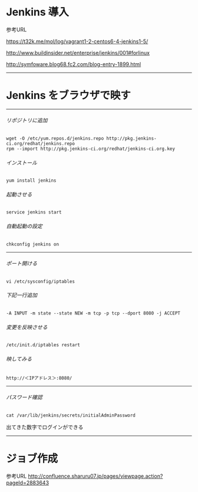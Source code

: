 <!-- 参考URL marpの設定 http://qiita.com/pocket8137/items/27ede821e59c12a1b222 -->
<!-- page_number: true -->
<!-- $size: 1:5 縦:横-->
<!-- $theme: gaia -->

# Jenkins 導入

参考URL

https://t32k.me/mol/log/vagrant1-2-centos6-4-jenkins1-5/

http://www.buildinsider.net/enterprise/jenkins/001#forlinux

http://symfoware.blog68.fc2.com/blog-entry-1899.html


----

# Jenkins をブラウザで映す

---

###### リポジトリに追加
	wget -O /etc/yum.repos.d/jenkins.repo http://pkg.jenkins-ci.org/redhat/jenkins.repo
	rpm --import http://pkg.jenkins-ci.org/redhat/jenkins-ci.org.key

###### インストール
	yum install jenkins

###### 起動させる
	service jenkins start

###### 自動起動の設定
	chkconfig jenkins on

----

###### ポート開ける
	vi /etc/sysconfig/iptables

###### 下記一行追加
	-A INPUT -m state --state NEW -m tcp -p tcp --dport 8080 -j ACCEPT

###### 変更を反映させる 
	/etc/init.d/iptables restart

###### 映してみる
	http://＜IPアドレス＞:8080/


---

###### パスワード確認
	cat /var/lib/jenkins/secrets/initialAdminPassword
    
出てきた数字でログインができる

---

# ジョブ作成
参考URL
http://confluence.sharuru07.jp/pages/viewpage.action?pageId=2883643

